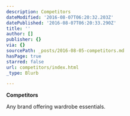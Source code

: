 ```yaml
---
description: Competitors
dateModified: '2016-08-07T06:20:32.203Z'
datePublished: '2016-08-07T06:20:33.290Z'
title: ''
author: []
publisher: {}
via: {}
sourcePath: _posts/2016-08-05-competitors.md
hasPage: true
starred: false
url: competitors/index.html
_type: Blurb

---
```

**Competitors**

Any brand offering wardrobe essentials.